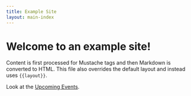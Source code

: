 ```yaml
---
title: Example Site
layout: main-index
---
```


# Welcome to an example site!

Content is first processed for Mustache tags and then Markdown is converted to HTML. This file also overrides the default layout and instead uses `{{layout}}`.

Look at the <a href="events/">Upcoming Events</a>.
